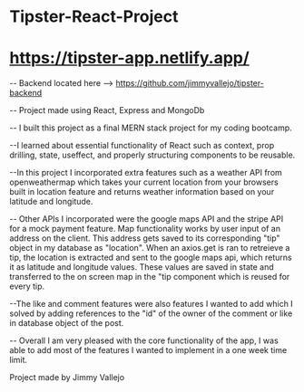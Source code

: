 # Tipster-React-Project

# https://tipster-app.netlify.app/

-- Backend located here --> https://github.com/jimmyvallejo/tipster-backend

-- Project made using React, Express and MongoDb

-- I built this project as a final MERN stack project for my coding bootcamp.

--I learned about essential functionality of React such as context, prop drilling, state, useffect, and properly structuring components to be reusable.

--In this project I incorporated extra features such as a weather API from openweathermap which takes your current location from your browsers built in location feature and returns weather information based on your latitude and longitude.

-- Other APIs I incorporated were the google maps API and the stripe API for a mock payment feature. Map functionality works by user input of an address on the client. This address gets saved to its corresponding "tip" object in my database as "location". When an axios.get is ran to retreieve a tip, the location is extracted and sent to the google maps api, which returns it as latitude and longitude values. These values are saved in state and transferred to the on screen map in the "tip component which is reused for every tip.

--The like and comment features were also features I wanted to add which I solved by adding references to the "id" of the owner of the comment or like in database object of the post.

-- Overall I am very pleased with the core functionality of the app, I was able to add most of the features I wanted to implement in a one week time limit.

Project made by Jimmy Vallejo
